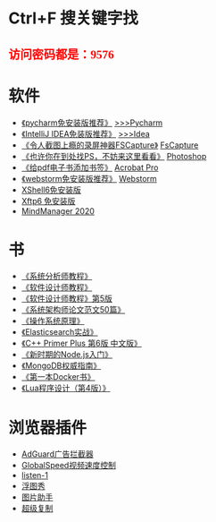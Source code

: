 # Ctrl+F 搜关键字找

## <font color = 'red' face="STCAIYUN">访问密码都是：9576</font>

# 软件

- [《pycharm免安装版推荐》](https://blog.csdn.net/weixin_43616178/article/details/108795882?spm=1001.2014.3001.5501)    [>>>Pycharm](https://url40.ctfile.com/f/8240040-1058414908-1ef9ac?p=9576)
- [《IntelliJ IDEA免装版推荐》](https://blog.csdn.net/weixin_43616178/article/details/105060694?spm=1001.2014.3001.5501)   [>>>Idea](https://url40.ctfile.com/f/8240040-1058414467-6260a8?p=9576) 
- [《令人截图上瘾的录屏神器FSCapture》](https://blog.csdn.net/weixin_43616178/article/details/123504991?spm=1001.2014.3001.5501)    [FsCapture](https://url40.ctfile.com/f/8240040-555698252-e88acb) 
- [《也许你在到处找PS，不妨来这里看看》](https://blog.csdn.net/weixin_43616178/article/details/123549443)    [Photoshop](https://url40.ctfile.com/f/8240040-556190421-e70770)
- [《给pdf电子书添加书签》](https://blog.csdn.net/weixin_43616178/article/details/109264427?spm=1001.2014.3001.5501) [Acrobat Pro](https://url40.ctfile.com/f/8240040-556354901-9c0e69) 
- [《webstorm免安装版推荐》](https://blog.csdn.net/weixin_43616178/article/details/105906672?spm=1001.2014.3001.5501) [Webstorm ](https://url40.ctfile.com/f/8240040-556356234-cfa1b8) 
- [XShell6免安装版](https://url40.ctfile.com/f/8240040-563566842-f3555a)
- [Xftp6 免安装版](https://url40.ctfile.com/f/8240040-564916167-1e1641) 
- [MindManager 2020](https://url40.ctfile.com/f/8240040-577260484-0fa894?p=9576) 

# 书

- [《系统分析师教程》](https://url40.ctfile.com/f/8240040-556391737-b23fe0) 
- [《软件设计师教程》](https://url40.ctfile.com/f/8240040-556473846-d9b5c9)
- [《软件设计师教程》第5版](https://url40.ctfile.com/f/8240040-557671980-f4e652)
- [《系统架构师论文范文50篇》](https://url40.ctfile.com/f/8240040-557202825-435f7b)
- [《操作系统原理》](https://url40.ctfile.com/f/8240040-557276104-b38054
  )
- [《Elasticsearch实战》](https://url40.ctfile.com/f/8240040-558203311-aa7248) 
- [《C++ Primer Plus  第6版  中文版》](https://url40.ctfile.com/f/8240040-560427571-57bdb5) 
- [《新时期的Node.js入门》](https://url40.ctfile.com/f/8240040-560428020-8974af) 
- [《MongoDB权威指南》](https://url40.ctfile.com/f/8240040-561495879-b987ad) 
- [《第一本Docker书》](https://url40.ctfile.com/f/8240040-570097989-932fc9)
- [《Lua程序设计（第4版）》](https://url40.ctfile.com/f/8240040-577653333-4c2fbd?p=9576)

# 浏览器插件

- [AdGuard广告拦截器](https://url40.ctfile.com/f/8240040-560294445-ba2052
  ) 
- [GlobalSpeed视频速度控制](https://url40.ctfile.com/f/8240040-560294496-debbc2
  ) 
- [listen-1](https://url40.ctfile.com/f/8240040-560294552-d585a2
  ) 
- [浮图秀](https://url40.ctfile.com/f/8240040-560294617-121213
  ) 
- [图片助手](https://url40.ctfile.com/f/8240040-560294633-f32916
  ) 
- [超级复制](https://url40.ctfile.com/f/8240040-560294366-33090b
  )